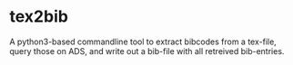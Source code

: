# tex2bib
A python3-based commandline tool to extract bibcodes from a tex-file, query those on ADS, and write out a bib-file with all retreived bib-entries.
